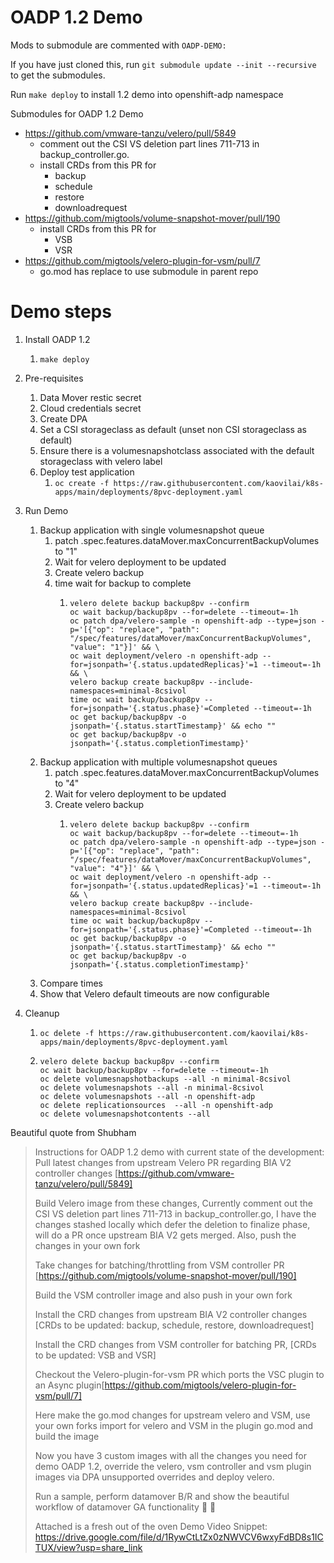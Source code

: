 # OADP 1.2 Demo

Mods to submodule are commented with `OADP-DEMO:`

If you have just cloned this, run `git submodule update --init --recursive` to get the submodules.

Run `make deploy` to install 1.2 demo into openshift-adp namespace

Submodules for OADP 1.2 Demo
- https://github.com/vmware-tanzu/velero/pull/5849
  - comment out the CSI VS deletion part lines 711-713 in backup_controller.go.
  - install CRDs from this PR for 
    - backup
    - schedule
    - restore
    - downloadrequest
- https://github.com/migtools/volume-snapshot-mover/pull/190
  - install CRDs from this PR for 
    - VSB
    - VSR
- https://github.com/migtools/velero-plugin-for-vsm/pull/7
  - go.mod has replace to use submodule in parent repo


# Demo steps
1. Install OADP 1.2
   1. `make deploy`
2. Pre-requisites
   1. Data Mover restic secret
   2. Cloud credentials secret
   3. Create DPA
   4. Set a CSI storageclass as default (unset non CSI storageclass as default)
   5. Ensure there is a volumesnapshotclass associated with the default storageclass with velero label
   6. Deploy test application
      1. `oc create -f https://raw.githubusercontent.com/kaovilai/k8s-apps/main/deployments/8pvc-deployment.yaml`
3. Run Demo
   1. Backup application with single volumesnapshot queue
      1. patch .spec.features.dataMover.maxConcurrentBackupVolumes to "1"
      2. Wait for velero deployment to be updated
      3. Create velero backup
      4. time wait for backup to complete
         1. ```
            velero delete backup backup8pv --confirm
            oc wait backup/backup8pv --for=delete --timeout=-1h
            oc patch dpa/velero-sample -n openshift-adp --type=json -p='[{"op": "replace", "path": "/spec/features/dataMover/maxConcurrentBackupVolumes", "value": "1"}]' && \
            oc wait deployment/velero -n openshift-adp --for=jsonpath='{.status.updatedReplicas}'=1 --timeout=-1h && \
            velero backup create backup8pv --include-namespaces=minimal-8csivol
            time oc wait backup/backup8pv --for=jsonpath='{.status.phase}'=Completed --timeout=-1h
            oc get backup/backup8pv -o jsonpath='{.status.startTimestamp}' && echo ""
            oc get backup/backup8pv -o jsonpath='{.status.completionTimestamp}'
            ```
   2. Backup application with multiple volumesnapshot queues
      1. patch .spec.features.dataMover.maxConcurrentBackupVolumes to "4"
      2. Wait for velero deployment to be updated
      3. Create velero backup
         1. ```
            velero delete backup backup8pv --confirm
            oc wait backup/backup8pv --for=delete --timeout=-1h
            oc patch dpa/velero-sample -n openshift-adp --type=json -p='[{"op": "replace", "path": "/spec/features/dataMover/maxConcurrentBackupVolumes", "value": "4"}]' && \
            oc wait deployment/velero -n openshift-adp --for=jsonpath='{.status.updatedReplicas}'=1 --timeout=-1h && \
            velero backup create backup8pv --include-namespaces=minimal-8csivol
            time oc wait backup/backup8pv --for=jsonpath='{.status.phase}'=Completed --timeout=-1h
            oc get backup/backup8pv -o jsonpath='{.status.startTimestamp}' && echo ""
            oc get backup/backup8pv -o jsonpath='{.status.completionTimestamp}'
            ```
   3. Compare times
   4. Show that Velero default timeouts are now configurable

4. Cleanup
   1. `oc delete -f https://raw.githubusercontent.com/kaovilai/k8s-apps/main/deployments/8pvc-deployment.yaml`
   2. ```
      velero delete backup backup8pv --confirm
      oc wait backup/backup8pv --for=delete --timeout=-1h
      oc delete volumesnapshotbackups --all -n minimal-8csivol
      oc delete volumesnapshots --all -n minimal-8csivol
      oc delete volumesnapshots --all -n openshift-adp
      oc delete replicationsources  --all -n openshift-adp
      oc delete volumesnapshotcontents --all
      ```


Beautiful quote from Shubham

> Instructions for OADP 1.2 demo with current state of the development:
Pull latest changes from upstream Velero PR regarding BIA V2 controller changes [https://github.com/vmware-tanzu/velero/pull/5849]
>
> Build Velero image from these changes, Currently comment out the CSI VS deletion part lines 711-713 in backup_controller.go, I have the changes stashed locally which defer the deletion to finalize phase, will do a PR once upstream BIA V2 gets merged.
Also, push the changes in your own fork
>
> Take changes for batching/throttling from VSM controller PR [https://github.com/migtools/volume-snapshot-mover/pull/190] 
>
> Build the VSM controller image and also push in your own fork
>
> Install the CRD changes from upstream BIA V2 controller changes [CRDs to be updated: backup, schedule, restore, downloadrequest]
>
> Install the CRD changes from VSM controller for batching PR, [CRDs to be updated: VSB and VSR]
>
> Checkout the Velero-plugin-for-vsm PR which ports the VSC plugin to an Async plugin[https://github.com/migtools/velero-plugin-for-vsm/pull/7]
>
> Here make the go.mod changes for upstream velero and VSM, use your own forks import for velero and VSM in the plugin go.mod and build the image
>
> Now you have 3 custom images with all the changes you need for demo OADP 1.2, override the velero, vsm controller and vsm plugin images via DPA unsupported overrides and deploy velero.
>
> Run a sample, perform datamover B/R and show the beautiful workflow of datamover GA functionality :face_holding_back_tears: :face_holding_back_tears:
>
> Attached is a fresh out of the oven Demo Video Snippet: https://drive.google.com/file/d/1RywCtLtZx0zNWVCV6wxyFdBD8s1ICTUX/view?usp=share_link
